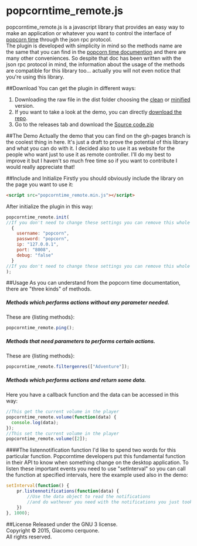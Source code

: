# popcorntime_remote.js
popcorntime_remote.js is a javascript library that provides an easy way to make an application or whatever you want to control the interface of [popcorn time](https://popcorntime.io/) through the json rpc protocol.<br>
The plugin is developed with simplicity in mind so the methods name are the same that you can find in the [popcorn time documention](https://git.popcorntime.io/popcorntime/desktop/blob/master/docs/json-rpc-api.md) and there are many other conveniences. So despite that doc has been written with the json rpc protocol in mind, the information about the usage of the methods are compatible for this library too... actually you will not even notice that you're using this library.

##Download
You can get the plugin in different ways:

1. Downloading the raw file in the dist folder choosing the [clean](https://raw.githubusercontent.com/giacomocerquone/popcorntime_remote.js/master/dist/popcorntime_remote.js) or [minified](https://raw.githubusercontent.com/giacomocerquone/popcorntime_remote.js/master/dist/popcorntime_remote.min.js) version.
2. If you want to take a look at the demo, you can directly [download the repo](https://github.com/giacomocerquone/popcorntime_remote.js/archive/gh-pages.zip).
3. Go to the releases tab and download the [Source code.zip]()

##The Demo
Actually the demo that you can find on the gh-pages branch is the coolest thing in here. It's just a draft to prove the potential of this library and what you can do with it. I decided also to use it as website for the people who want just to use it as remote controller. I'll do my best to improve it but I haven't so much free time so if you want to contribute I would really appreciate that!

##Include and Initialize
Firstly you should obviously include the library on the page you want to use it:
```html
<script src="popcorntime_remote.min.js"></script>
```
After initialize the plugin in this way:
```javascript
popcorntime_remote.init(
//If you don't need to change these settings you can remove this whole part
  {
    username: "popcorn",
    password: "popcorn",
    ip: "127.0.0.1",
    port: "8008",
    debug: "false"
  }
//If you don't need to change these settings you can remove this whole part
);
```

##Usage
As you can understand from the popcorn time documentation, there are "three kinds" of methods.

##### Methods which performs actions without any parameter needed.<br>
These are {listing methods}:<br>
```javascript
popcorntime_remote.ping();
```
##### Methods that need parameters to performs certain actions.<br>
These are {listing methods}:<br>
```javascript
popcorntime_remote.filtergenres(["Adventure"]);
```
##### Methods which performs actions and return some data.<br>
Here you have a callback function and the data can be accessed in this way:
```javascript
//This get the current volume in the player
popcorntime_remote.volume(function(data) {
  console.log(data);
});
//This set the current volume in the player
popcorntime_remote.volume([2]);
```

####The listennotification function
I'd like to spend two words for this particular function. Popcorntime developers put this fundamental function in their API to know when something change on the desktop application. To listen these important events you need to use "setInterval" so you can call the function at specified intervals, here the example used also in the demo:
```javascript
setInterval(function() {
    pr.listennotifications(function(data) {
        //Use the data object to read the notifications
        //and do wathever you need with the notifications you just took (changing commands etc.)
    })
}, 1000);
```

##License
Released under the GNU 3 license.<br>
Copyright © 2015, Giacomo cerquone.<br>
All rights reserved.
